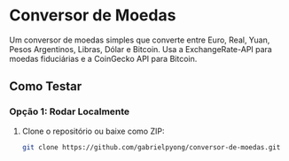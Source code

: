 # Conversor de Moedas

Um conversor de moedas simples que converte entre Euro, Real, Yuan, Pesos Argentinos, Libras, Dólar e Bitcoin. Usa a ExchangeRate-API para moedas fiduciárias e a CoinGecko API para Bitcoin.

## Como Testar

### Opção 1: Rodar Localmente
1. Clone o repositório ou baixe como ZIP:
   ```bash
   git clone https://github.com/gabrielpyong/conversor-de-moedas.git
